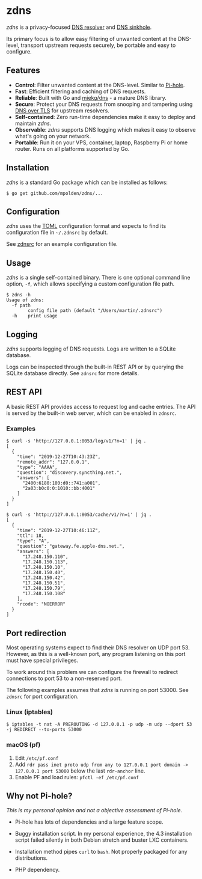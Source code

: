 # zdns

_zdns_ is a privacy-focused [DNS
resolver](https://en.wikipedia.org/wiki/Domain_Name_System#DNS_resolvers) and
[DNS sinkhole](https://en.wikipedia.org/wiki/DNS_sinkhole).

Its primary focus is to allow easy filtering of unwanted content at the
DNS-level, transport upstream requests securely, be portable and easy to
configure.

## Features

* **Control**: Filter unwanted content at the DNS-level. Similar to
  [Pi-hole](https://github.com/pi-hole/pi-hole).
* **Fast**: Efficient filtering and caching of DNS requests.
* **Reliable**: Built with Go and [miekg/dns](https://github.com/miekg/dns) - a
  mature DNS library.
* **Secure**: Protect your DNS requests from snooping and tampering using [DNS
  over TLS](https://en.wikipedia.org/wiki/DNS_over_TLS) for upstream resolvers.
* **Self-contained**: Zero run-time dependencies make it easy to deploy and
  maintain _zdns_.
* **Observable**: _zdns_ supports DNS logging which makes it easy to observe what's
  going on your network.
* **Portable**: Run it on your VPS, container, laptop, Raspberry Pi or home
  router. Runs on all platforms supported by Go.

## Installation

_zdns_ is a standard Go package which can be installed as follows:

``` shell
$ go get github.com/mpolden/zdns/...
```

## Configuration

_zdns_ uses the [TOML](https://github.com/toml-lang/toml) configuration format
and expects to find its configuration file in `~/.zdnsrc` by default.

See [zdnsrc](zdnsrc) for an example configuration file.

## Usage

_zdns_ is a single self-contained binary. There is one optional command line
option, `-f`, which allows specifying a custom configuration file path.

``` shell
$ zdns -h
Usage of zdns:
  -f path
    	config file path (default "/Users/martin/.zdnsrc")
  -h	print usage
```

## Logging

_zdns_ supports logging of DNS requests. Logs are written to a SQLite database.

Logs can be inspected through the built-in REST API or by querying the SQLite
database directly. See `zdnsrc` for more details.

## REST API

A basic REST API provides access to request log and cache entries. The API is
served by the built-in web server, which can be enabled in `zdnsrc`.

### Examples

```shell
$ curl -s 'http://127.0.0.1:8053/log/v1/?n=1' | jq .
[
  {
    "time": "2019-12-27T10:43:23Z",
    "remote_addr": "127.0.0.1",
    "type": "AAAA",
    "question": "discovery.syncthing.net.",
    "answers": [
      "2400:6180:100:d0::741:a001",
      "2a03:b0c0:0:1010::bb:4001"
    ]
  }
]
```

```shell
$ curl -s 'http://127.0.0.1:8053/cache/v1/?n=1' | jq .
[
  {
    "time": "2019-12-27T10:46:11Z",
    "ttl": 18,
    "type": "A",
    "question": "gateway.fe.apple-dns.net.",
    "answers": [
      "17.248.150.110",
      "17.248.150.113",
      "17.248.150.10",
      "17.248.150.40",
      "17.248.150.42",
      "17.248.150.51",
      "17.248.150.79",
      "17.248.150.108"
    ],
    "rcode": "NOERROR"
  }
]
```

## Port redirection

Most operating systems expect to find their DNS resolver on UDP port 53.
However, as this is a well-known port, any program listening on this port must
have special privileges.

To work around this problem we can configure the firewall to redirect
connections to port 53 to a non-reserved port.

The following examples assumes that _zdns_ is running on port 53000. See
`zdnsrc` for port configuration.

### Linux (iptables)

``` shell
$ iptables -t nat -A PREROUTING -d 127.0.0.1 -p udp -m udp --dport 53 -j REDIRECT --to-ports 53000
```

### macOS (pf)

1. Edit `/etc/pf.conf`
2. Add `rdr pass inet proto udp from any to 127.0.0.1 port domain -> 127.0.0.1 port 53000` below the last `rdr-anchor` line.
3. Enable PF and load rules: `pfctl -ef /etc/pf.conf`

## Why not Pi-hole?

_This is my personal opinion and not a objective assessment of Pi-hole._

* Pi-hole has lots of dependencies and a large feature scope.

* Buggy installation script. In my personal experience, the 4.3 installation
  script failed silently in both Debian stretch and buster LXC containers.
  
* Installation method pipes `curl` to `bash`. Not properly packaged for any
  distributions.

* PHP dependency.
